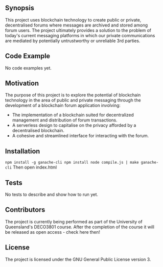 ## Synopsis

This project uses blockchain technology to create public or private, decentralised forums where messages are archived and stored among forum users. The project ultimately provides a solution to the problem of today's current messaging platforms in which our private communications are mediated by potentially untrustworthy or unreliable 3rd parties.

## Code Example

No code examples yet.

## Motivation

The purpose of this project is to explore the potential of blockchain technology in the area of public and private messaging through the development of a blockchain forum application involving:

* The implementation of a blockchain suited for decentralized management and distribution of forum transactions. 
* A serverless design to capitalise on the privacy afforded by a decentralised blockchain.
* A cohesive and streamlined interface for interacting with the forum.

## Installation

`npm install -g ganache-cli
npm install
node compile.js | make
ganache-cli`
Then open index.html

## Tests

No tests to describe and show how to run yet.

## Contributors

The project is currently being performed as part of the University of Queensland's DECO3801 course. After the completion of the course it will be released as open access - check here then!

## License

The project is licensed under the GNU General Public License version 3.